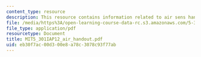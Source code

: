 ```yaml
---
content_type: resource
description: This resource contains information related to air sens handout.
file: /media/https%3A/open-learning-course-data-rc.s3.amazonaws.com/5-301-chemistry-laboratory-techniques-january-iap-2012/eb30f7ac00d300e8a78c3078c93f77ab_MIT5_301IAP12_air_handout.pdf
file_type: application/pdf
resourcetype: Document
title: MIT5_301IAP12_air_handout.pdf
uid: eb30f7ac-00d3-00e8-a78c-3078c93f77ab
---
```

